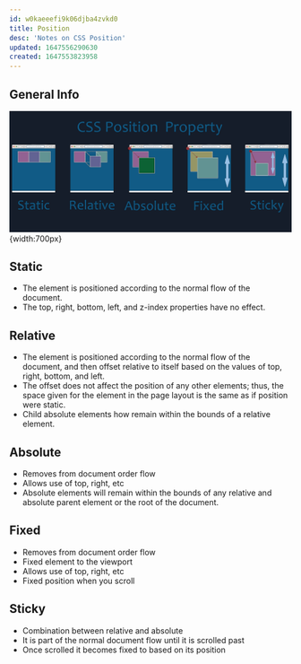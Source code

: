 ```yaml
---
id: w0kaeeefi9k06djba4zvkd0
title: Position
desc: 'Notes on CSS Position'
updated: 1647556290630
created: 1647553823958
---
```

## General Info

![CSS Positioning Cheatsheet](assets/images/cssposition.png){width:700px}

## Static

- The element is positioned according to the normal flow of the document.
- The top, right, bottom, left, and z-index properties have no effect.

## Relative

- The element is positioned according to the normal flow of the document, and then offset relative to itself based on the values of top, right, bottom, and left.
- The offset does not affect the position of any other elements; thus, the space given for the element in the page layout is the same as if position were static.
- Child absolute elements how remain within the bounds of a relative element.

## Absolute

- Removes from document order flow
- Allows use of top, right, etc
- Absolute elements will remain within the bounds of any relative and absolute parent element or the root of the document.

## Fixed

- Removes from document order flow
- Fixed element to the viewport
- Allows use of top, right, etc
- Fixed position when you scroll

## Sticky

- Combination between relative and absolute
- It is part of the normal document flow until it is scrolled past
- Once scrolled it becomes fixed to based on its position
